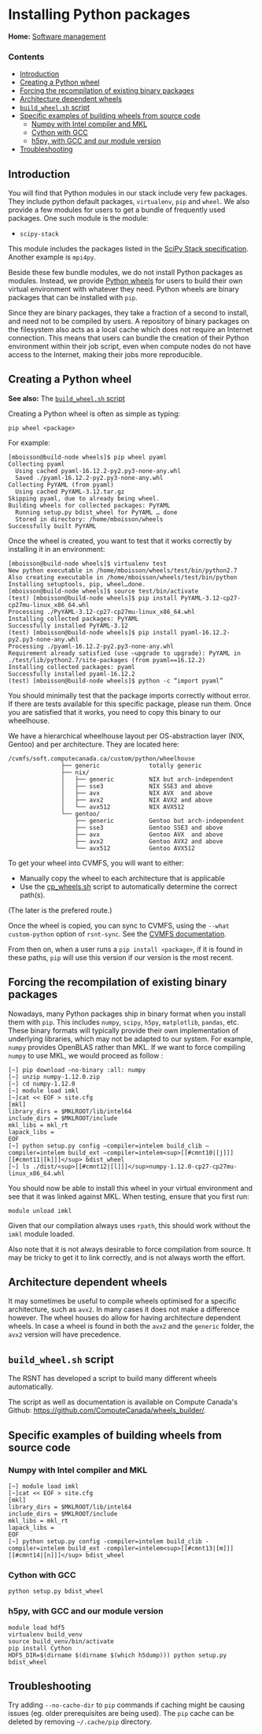 # Installing Python packages

**Home:** [Software management](INDEX.md)

### Contents

- [Introduction](#introduction)
- [Creating a Python wheel](#creating-a-python-wheel)
- [Forcing the recompilation of existing binary packages](#forcing-the-recompilation-of-existing-binary-packages)
- [Architecture dependent wheels](#architecture-dependent-wheels)
- [`build_wheel.sh` script](#build_wheelsh-script)
- [Specific examples of building wheels from source code](#specific-examples-of-building-wheels-from-source-code)
  - [Numpy with Intel compiler and MKL](#numpy-with-intel-compiler-and-mkl)
  - [Cython with GCC](#cython-with-gcc)
  - [h5py, with GCC and our module version](#h5py-with-gcc-and-our-module-version)
- [Troubleshooting](#troubleshooting)

## Introduction

You will find that Python modules in our stack include very few packages. They
include python default packages, `virtualenv`, `pip` and `wheel`. We also
provide a few modules for users to get a bundle of frequently used packages. One
such module is the module:

- `scipy-stack`

This module includes the packages listed in the [SciPy Stack
specification](https://www.scipy.org/stackspec.html). Another example is
`mpi4py`.

Beside these few bundle modules, we do not install Python packages as modules.
Instead, we provide [Python wheels](https://pythonwheels.com/) for users to
build their own virtual environment with whatever they need. Python wheels are
binary packages that can be installed with `pip`.

Since they are binary packages, they take a fraction of a second to install, and
need not to be compiled by users. A repository of binary packages on the
filesystem also acts as a local cache which does not require an Internet
connection. This means that users can bundle the creation of their Python
environment within their job script, even when compute nodes do not have access
to the Internet, making their jobs more reproducible.

## Creating a Python wheel

**See also:** The [`build_wheel.sh` script](#build_wheelsh-script)

Creating a Python wheel is often as simple as typing:

```
pip wheel <package>
```

For example:

```
[mboisson@build-node wheels]$ pip wheel pyaml
Collecting pyaml
  Using cached pyaml-16.12.2-py2.py3-none-any.whl
  Saved ./pyaml-16.12.2-py2.py3-none-any.whl
Collecting PyYAML (from pyaml)
  Using cached PyYAML-3.12.tar.gz
Skipping pyaml, due to already being wheel.
Building wheels for collected packages: PyYAML
  Running setup.py bdist_wheel for PyYAML … done
  Stored in directory: /home/mboisson/wheels
Successfully built PyYAML
```

Once the wheel is created, you want to test that it works correctly by
installing it in an environment:

```
[mboisson@build-node wheels]$ virtualenv test
New python executable in /home/mboisson/wheels/test/bin/python2.7
Also creating executable in /home/mboisson/wheels/test/bin/python
Installing setuptools, pip, wheel…done.
[mboisson@build-node wheels]$ source test/bin/activate
(test) [mboisson@build-node wheels]$ pip install PyYAML-3.12-cp27-cp27mu-linux_x86_64.whl
Processing ./PyYAML-3.12-cp27-cp27mu-linux_x86_64.whl
Installing collected packages: PyYAML
Successfully installed PyYAML-3.12
(test) [mboisson@build-node wheels]$ pip install pyaml-16.12.2-py2.py3-none-any.whl
Processing ./pyaml-16.12.2-py2.py3-none-any.whl
Requirement already satisfied (use –upgrade to upgrade): PyYAML in ./test/lib/python2.7/site-packages (from pyaml==16.12.2)
Installing collected packages: pyaml
Successfully installed pyaml-16.12.2
(test) [mboisson@build-node wheels]$ python -c “import pyaml”
```

You should minimally test that the package imports correctly without error. If
there are tests available for this specific package, please run them. Once you
are satisfied that it works, you need to copy this binary to our wheelhouse.

We have a hierarchical wheelhouse layout per OS-abstraction layer (NIX, Gentoo)
and per architecture. They are located here:

```
/cvmfs/soft.computecanada.ca/custom/python/wheelhouse
               ├── generic              totally generic
               ├── nix/
               │   ├── generic          NIX but arch-independent
               │   ├── sse3             NIX SSE3 and above
               │   ├── avx              NIX AVX  and above
               │   ├── avx2             NIX AVX2 and above
               │   └── avx512           NIX AVX512
               └── gentoo/
                   ├── generic          Gentoo but arch-independent
                   ├── sse3             Gentoo SSE3 and above
                   ├── avx              Gentoo AVX  and above
                   ├── avx2             Gentoo AVX2 and above
                   └── avx512           Gentoo AVX512
```

To get your wheel into CVMFS, you will want to either:

* Manually copy the wheel to each architecture that is applicable
* Use the [cp_wheels.sh](https://github.com/ComputeCanada/wheels_builder/blob/main/cp_wheels.sh) script to automatically determine the correct path(s).

(The later is the prefered route.)

Once the wheel is copied, you can sync to CVMFS, using the `--what custom-python` option of `rsnt-sync`. See the [CVMFS documentation](cvmfs.md).

From then on, when a user runs a `pip install <package>`, if it is found in
these paths, `pip` will use this version if our version is the most recent.

## Forcing the recompilation of existing binary packages

Nowadays, many Python packages ship in binary format when you install them with
`pip`. This includes `numpy`, `scipy`, `h5py`, `matplotlib`, `pandas`, etc.
These binary formats will typically provide their own implementation of
underlying libraries, which may not be adapted to our system. For example,
`numpy` provides OpenBLAS rather than MKL. If we want to force compiling `numpy`
to use MKL, we would proceed as follow :

```
[~] pip download –no-binary :all: numpy
[~] unzip numpy-1.12.0.zip
[~] cd numpy-1.12.0
[~] module load imkl
[~]cat << EOF > site.cfg
[mkl]
library_dirs = $MKLROOT/lib/intel64
include_dirs = $MKLROOT/include
mkl_libs = mkl_rt
lapack_libs =
EOF
[~] python setup.py config –compiler=intelem build_clib –compiler=intelem build_ext –compiler=intelem<sup>[[#cmnt10|[j]]][[#cmnt11|[k]]]</sup> bdist_wheel
[~] ls ./dist/<sup>[[#cmnt12|[l]]]</sup>numpy-1.12.0-cp27-cp27mu-linux_x86_64.whl
```

You should now be able to install this wheel in your virtual environment and see
that it was linked against MKL. When testing, ensure that you first run:

```
module unload imkl
```

Given that our compilation always uses `rpath`, this should work without the
`imkl` module loaded.

Also note that it is not always desirable to force compilation from source. It
may be tricky to get it to link correctly, and is not always worth the effort.

## Architecture dependent wheels

It may sometimes be useful to compile wheels optimised for a specific
architecture, such as `avx2`. In many cases it does not make a difference
however. The wheel houses do allow for having architecture dependent wheels. In
case a wheel is found in both the `avx2` and the `generic` folder, the `avx2`
version will have precedence.

## `build_wheel.sh` script

The RSNT has developed a script to build many different wheels automatically.

The script as well as documentation is available on Compute Canada's Github:
https://github.com/ComputeCanada/wheels_builder/.

## Specific examples of building wheels from source code

### Numpy with Intel compiler and MKL

```
[~] module load imkl
[~]cat << EOF > site.cfg
[mkl]
library_dirs = $MKLROOT/lib/intel64
include_dirs = $MKLROOT/include
mkl_libs = mkl_rt
lapack_libs =
EOF
[~] python setup.py config -compiler=intelem build_clib -compiler=intelem build_ext -compiler=intelem<sup>[[#cmnt13|[m]]][[#cmnt14|[n]]]</sup> bdist_wheel
```

### Cython with GCC

```
python setup.py bdist_wheel
```

### h5py, with GCC and our module version

```
module load hdf5
virtualenv build_venv
source build_venv/bin/activate
pip install Cython
HDF5_DIR=$(dirname $(dirname $(which h5dump))) python setup.py bdist_wheel
```

## Troubleshooting

Try adding `--no-cache-dir` to `pip` commands if caching might be causing issues
(eg. older prerequisites are being used).  The `pip` cache can be deleted by
removing `~/.cache/pip` directory.
